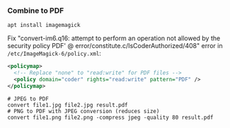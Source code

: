 ### Combine to PDF
```shell
apt install imagemagick
```
Fix "convert-im6.q16: attempt to perform an operation not allowed by the security policy PDF' @ error/constitute.c/IsCoderAuthorized/408" error in `/etc/ImageMagick-6/policy.xml`:
```xml
<policymap>
  <!-- Replace "none" to "read:write" for PDF files -->
  <policy domain="coder" rights="read:write" pattern="PDF" />
</policymap>
```
```shell
# JPEG to PDF
convert file1.jpg file2.jpg result.pdf
# PNG to PDF with JPEG conversion (reduces size)
convert file1.png file2.png -compress jpeg -quality 80 result.pdf
```

